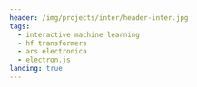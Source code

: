 ```yaml
---
header: /img/projects/inter/header-inter.jpg
tags:
  - interactive machine learning
  - hf transformers
  - ars electronica
  - electron.js
landing: true
---
```

